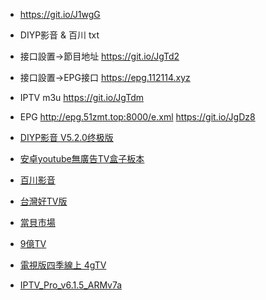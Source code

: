- https://git.io/J1wgG

- DIYP影音 & 百川 txt
- 接口設置->節目地址
https://git.io/JgTd2

- 接口設置->EPG接口
https://epg.112114.xyz

- IPTV m3u
https://git.io/JgTdm

- EPG
http://epg.51zmt.top:8000/e.xml
https://git.io/JgDz8

- [DIYP影音 V5.2.0终极版](https://github.com/StanleyChen0924/Myself/blob/main/.github/ts/Apk/DIYP%E5%BD%B1%E9%9F%B3%20V5.2.0%E7%BB%88%E6%9E%81%E7%89%88.apk?raw=true)

- [安卓youtube無廣告TV盒子板本](https://github.com/yuliskov/SmartTubeNext/releases/download/12.24/STubeNext_ststable_v12.24_r.apk)

- [百川影音](https://github.com/StanleyChen0924/Myself/blob/main/.github/ts/Apk/%E7%99%BE%E5%B7%9D%E5%BD%B1%E9%9F%B3%20%E6%94%AF%E6%8C%81tvbus.apk?raw=true)

- [台灣好TV版](https://github.com/StanleyChen0924/Myself/blob/main/.github/ts/Apk/TaiwangoodBD8.2.apk?raw=true)

- [當貝市場](https://github.com/StanleyChen0924/Myself/blob/main/.github/ts/Apk/Danbamark.apk?raw=true)

- [9億TV](https://github.com/StanleyChen0924/Myself/blob/main/.github/ts/Apk/9E_TV.apk?raw=true)

- [電視版四季線上 4gTV](https://github.com/StanleyChen0924/Myself/blob/main/.github/ts/Apk/%E9%9B%BB%E8%A6%96%E7%89%88%E5%9B%9B%E5%AD%A3%E7%B7%9A%E4%B8%8A%204gTV_v1.2.7.apk?raw=true)

- [IPTV_Pro_v6.1.5_ARMv7a](https://github.com/StanleyChen0924/Myself/blob/main/.github/ts/Apk/IPTV_Pro_v6.1.5_ARMv7a.apk?raw=true)

